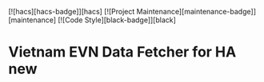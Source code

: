 [![hacs][hacs-badge]][hacs]
[![Project Maintenance][maintenance-badge]][maintenance]
[![Code Style][black-badge]][black]

# Vietnam EVN Data Fetcher for HA new
 